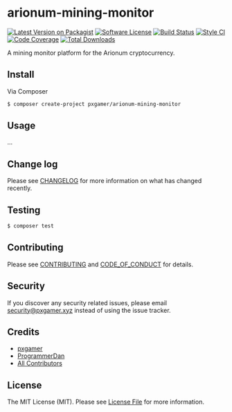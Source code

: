 # arionum-mining-monitor

[![Latest Version on Packagist][ico-version]][link-packagist]
[![Software License][ico-license]](LICENSE.md)
[![Build Status][ico-travis]][link-travis]
[![Style CI][ico-styleci]][link-styleci]
[![Code Coverage][ico-code-quality]][link-code-quality]
[![Total Downloads][ico-downloads]][link-downloads]

A mining monitor platform for the Arionum cryptocurrency.

## Install

Via Composer

```bash
$ composer create-project pxgamer/arionum-mining-monitor
```

## Usage

...

## Change log

Please see [CHANGELOG](CHANGELOG.md) for more information on what has changed recently.

## Testing

```bash
$ composer test
```

## Contributing

Please see [CONTRIBUTING](.github/CONTRIBUTING.md) and [CODE_OF_CONDUCT](.github/CODE_OF_CONDUCT.md) for details.

## Security

If you discover any security related issues, please email security@pxgamer.xyz instead of using the issue tracker.

## Credits

- [pxgamer][link-author]
- [ProgrammerDan](https://github.com/ProgrammerDan)
- [All Contributors][link-contributors]

## License

The MIT License (MIT). Please see [License File](LICENSE.md) for more information.

[ico-version]: https://img.shields.io/packagist/v/pxgamer/arionum-mining-monitor.svg?style=flat-square
[ico-license]: https://img.shields.io/badge/license-MIT-brightgreen.svg?style=flat-square
[ico-travis]: https://img.shields.io/travis/pxgamer/arionum-mining-monitor/master.svg?style=flat-square
[ico-styleci]: https://styleci.io/repos/158579354/shield
[ico-code-quality]: https://img.shields.io/codecov/c/github/pxgamer/arionum-mining-monitor.svg?style=flat-square
[ico-downloads]: https://img.shields.io/packagist/dt/pxgamer/arionum-mining-monitor.svg?style=flat-square

[link-packagist]: https://packagist.org/packages/pxgamer/arionum-mining-monitor
[link-travis]: https://travis-ci.com/pxgamer/arionum-mining-monitor
[link-styleci]: https://styleci.io/repos/158579354
[link-code-quality]: https://codecov.io/gh/pxgamer/arionum-mining-monitor
[link-downloads]: https://packagist.org/packages/pxgamer/arionum-mining-monitor
[link-author]: https://github.com/pxgamer
[link-contributors]: ../../contributors

